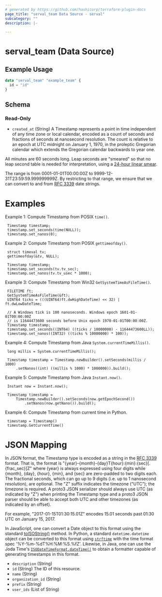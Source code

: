```yaml
---
# generated by https://github.com/hashicorp/terraform-plugin-docs
page_title: "serval_team Data Source - serval"
subcategory: ""
description: |-
  
---
```


# serval_team (Data Source)



## Example Usage

```terraform
data "serval_team" "example_team" {
  id = "id"
}
```

<!-- schema generated by tfplugindocs -->
## Schema

### Read-Only

- `created_at` (String) A Timestamp represents a point in time independent of any time zone or local
 calendar, encoded as a count of seconds and fractions of seconds at
 nanosecond resolution. The count is relative to an epoch at UTC midnight on
 January 1, 1970, in the proleptic Gregorian calendar which extends the
 Gregorian calendar backwards to year one.

 All minutes are 60 seconds long. Leap seconds are "smeared" so that no leap
 second table is needed for interpretation, using a [24-hour linear
 smear](https://developers.google.com/time/smear).

 The range is from 0001-01-01T00:00:00Z to 9999-12-31T23:59:59.999999999Z. By
 restricting to that range, we ensure that we can convert to and from [RFC
 3339](https://www.ietf.org/rfc/rfc3339.txt) date strings.

 # Examples

 Example 1: Compute Timestamp from POSIX `time()`.

     Timestamp timestamp;
     timestamp.set_seconds(time(NULL));
     timestamp.set_nanos(0);

 Example 2: Compute Timestamp from POSIX `gettimeofday()`.

     struct timeval tv;
     gettimeofday(&tv, NULL);

     Timestamp timestamp;
     timestamp.set_seconds(tv.tv_sec);
     timestamp.set_nanos(tv.tv_usec * 1000);

 Example 3: Compute Timestamp from Win32 `GetSystemTimeAsFileTime()`.

     FILETIME ft;
     GetSystemTimeAsFileTime(&ft);
     UINT64 ticks = (((UINT64)ft.dwHighDateTime) << 32) | ft.dwLowDateTime;

     // A Windows tick is 100 nanoseconds. Windows epoch 1601-01-01T00:00:00Z
     // is 11644473600 seconds before Unix epoch 1970-01-01T00:00:00Z.
     Timestamp timestamp;
     timestamp.set_seconds((INT64) ((ticks / 10000000) - 11644473600LL));
     timestamp.set_nanos((INT32) ((ticks % 10000000) * 100));

 Example 4: Compute Timestamp from Java `System.currentTimeMillis()`.

     long millis = System.currentTimeMillis();

     Timestamp timestamp = Timestamp.newBuilder().setSeconds(millis / 1000)
         .setNanos((int) ((millis % 1000) * 1000000)).build();

 Example 5: Compute Timestamp from Java `Instant.now()`.

     Instant now = Instant.now();

     Timestamp timestamp =
         Timestamp.newBuilder().setSeconds(now.getEpochSecond())
             .setNanos(now.getNano()).build();

 Example 6: Compute Timestamp from current time in Python.

     timestamp = Timestamp()
     timestamp.GetCurrentTime()

 # JSON Mapping

 In JSON format, the Timestamp type is encoded as a string in the
 [RFC 3339](https://www.ietf.org/rfc/rfc3339.txt) format. That is, the
 format is "{year}-{month}-{day}T{hour}:{min}:{sec}[.{frac_sec}]Z"
 where {year} is always expressed using four digits while {month}, {day},
 {hour}, {min}, and {sec} are zero-padded to two digits each. The fractional
 seconds, which can go up to 9 digits (i.e. up to 1 nanosecond resolution),
 are optional. The "Z" suffix indicates the timezone ("UTC"); the timezone
 is required. A proto3 JSON serializer should always use UTC (as indicated by
 "Z") when printing the Timestamp type and a proto3 JSON parser should be
 able to accept both UTC and other timezones (as indicated by an offset).

 For example, "2017-01-15T01:30:15.01Z" encodes 15.01 seconds past
 01:30 UTC on January 15, 2017.

 In JavaScript, one can convert a Date object to this format using the
 standard
 [toISOString()](https://developer.mozilla.org/en-US/docs/Web/JavaScript/Reference/Global_Objects/Date/toISOString)
 method. In Python, a standard `datetime.datetime` object can be converted
 to this format using
 [`strftime`](https://docs.python.org/2/library/time.html#time.strftime) with
 the time format spec '%Y-%m-%dT%H:%M:%S.%fZ'. Likewise, in Java, one can use
 the Joda Time's [`ISODateTimeFormat.dateTime()`](
 http://joda-time.sourceforge.net/apidocs/org/joda/time/format/ISODateTimeFormat.html#dateTime()
 ) to obtain a formatter capable of generating timestamps in this format.
- `description` (String)
- `id` (String) The ID of this resource.
- `name` (String)
- `organization_id` (String)
- `prefix` (String)
- `user_ids` (List of String)
